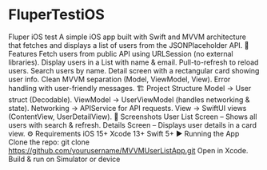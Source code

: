 # FluperTestiOS
Fluper iOS test
A simple iOS app built with Swift and MVVM architecture that fetches and displays a list of users from the JSONPlaceholder API.
🚀 Features
Fetch users from public API using URLSession (no external libraries).
Display users in a List with name & email.
Pull-to-refresh to reload users.
Search users by name.
Detail screen with a rectangular card showing user info.
Clean MVVM separation (Model, ViewModel, View).
Error handling with user-friendly messages.
🏗️ Project Structure
Model → User struct (Decodable).
ViewModel → UserViewModel (handles networking & state).
Networking → APIService for API requests.
View → SwiftUI views (ContentView, UserDetailView).
📸 Screenshots
User List Screen – Shows all users with search & refresh.
Details Screen – Displays user details in a card view.
⚙️ Requirements
iOS 15+
Xcode 13+
Swift 5+
▶️ Running the App
Clone the repo:
git clone https://github.com/yourusername/MVVMUserListApp.git
Open in Xcode.
Build & run on Simulator or device
